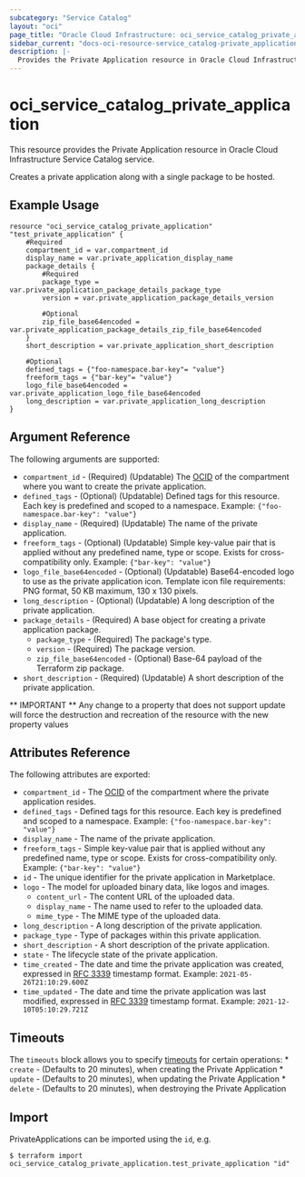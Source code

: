 ```yaml
---
subcategory: "Service Catalog"
layout: "oci"
page_title: "Oracle Cloud Infrastructure: oci_service_catalog_private_application"
sidebar_current: "docs-oci-resource-service_catalog-private_application"
description: |-
  Provides the Private Application resource in Oracle Cloud Infrastructure Service Catalog service
---
```


# oci_service_catalog_private_application
This resource provides the Private Application resource in Oracle Cloud Infrastructure Service Catalog service.

Creates a private application along with a single package to be hosted.

## Example Usage

```hcl
resource "oci_service_catalog_private_application" "test_private_application" {
	#Required
	compartment_id = var.compartment_id
	display_name = var.private_application_display_name
	package_details {
		#Required
		package_type = var.private_application_package_details_package_type
		version = var.private_application_package_details_version

		#Optional
		zip_file_base64encoded = var.private_application_package_details_zip_file_base64encoded
	}
	short_description = var.private_application_short_description

	#Optional
	defined_tags = {"foo-namespace.bar-key"= "value"}
	freeform_tags = {"bar-key"= "value"}
	logo_file_base64encoded = var.private_application_logo_file_base64encoded
	long_description = var.private_application_long_description
}
```

## Argument Reference

The following arguments are supported:

* `compartment_id` - (Required) (Updatable) The [OCID](https://docs.cloud.oracle.com/iaas/Content/General/Concepts/identifiers.htm) of the compartment where you want to create the private application. 
* `defined_tags` - (Optional) (Updatable) Defined tags for this resource. Each key is predefined and scoped to a namespace. Example: `{"foo-namespace.bar-key": "value"}` 
* `display_name` - (Required) (Updatable) The name of the private application.
* `freeform_tags` - (Optional) (Updatable) Simple key-value pair that is applied without any predefined name, type or scope. Exists for cross-compatibility only. Example: `{"bar-key": "value"}` 
* `logo_file_base64encoded` - (Optional) (Updatable) Base64-encoded logo to use as the private application icon. Template icon file requirements: PNG format, 50 KB maximum, 130 x 130 pixels. 
* `long_description` - (Optional) (Updatable) A long description of the private application.
* `package_details` - (Required) A base object for creating a private application package.
	* `package_type` - (Required) The package's type.
	* `version` - (Required) The package version.
	* `zip_file_base64encoded` - (Optional) Base-64 payload of the Terraform zip package.
* `short_description` - (Required) (Updatable) A short description of the private application.


** IMPORTANT **
Any change to a property that does not support update will force the destruction and recreation of the resource with the new property values

## Attributes Reference

The following attributes are exported:

* `compartment_id` - The [OCID](https://docs.cloud.oracle.com/iaas/Content/General/Concepts/identifiers.htm) of the compartment where the private application resides. 
* `defined_tags` - Defined tags for this resource. Each key is predefined and scoped to a namespace. Example: `{"foo-namespace.bar-key": "value"}` 
* `display_name` - The name of the private application.
* `freeform_tags` - Simple key-value pair that is applied without any predefined name, type or scope. Exists for cross-compatibility only. Example: `{"bar-key": "value"}` 
* `id` - The unique identifier for the private application in Marketplace.
* `logo` - The model for uploaded binary data, like logos and images.
	* `content_url` - The content URL of the uploaded data.
	* `display_name` - The name used to refer to the uploaded data.
	* `mime_type` - The MIME type of the uploaded data.
* `long_description` - A long description of the private application.
* `package_type` - Type of packages within this private application.
* `short_description` - A short description of the private application.
* `state` - The lifecycle state of the private application.
* `time_created` - The date and time the private application was created, expressed in [RFC 3339](https://tools.ietf.org/html/rfc3339) timestamp format.  Example: `2021-05-26T21:10:29.600Z` 
* `time_updated` - The date and time the private application was last modified, expressed in [RFC 3339](https://tools.ietf.org/html/rfc3339) timestamp format.  Example: `2021-12-10T05:10:29.721Z` 

## Timeouts

The `timeouts` block allows you to specify [timeouts](https://registry.terraform.io/providers/hashicorp/oci/latest/docs/guides/changing_timeouts) for certain operations:
	* `create` - (Defaults to 20 minutes), when creating the Private Application
	* `update` - (Defaults to 20 minutes), when updating the Private Application
	* `delete` - (Defaults to 20 minutes), when destroying the Private Application


## Import

PrivateApplications can be imported using the `id`, e.g.

```
$ terraform import oci_service_catalog_private_application.test_private_application "id"
```

